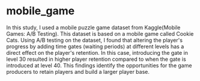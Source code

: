 # mobile_game
In this study, I used a mobile puzzle game dataset from Kaggle(Mobile Games: A/B Testing). This dataset is based on a mobile game called Cookie Cats. Using A/B testing on the dataset, I found that altering the player's progress by adding time gates (waiting periods) at different levels has a direct effect on the player's retention. In this case, introducing the gate in level 30 resulted in higher player retention compared to when the gate is introduced at level 40. This findings identify the opportunities for the game producers to retain players and build a larger player base. 
